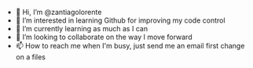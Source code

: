 - 👋 Hi, I’m @zantiagolorente
- 👀 I’m interested in learning Github for improving my code control
- 🌱 I’m currently learning as much as I can
- 💞️ I’m looking to collaborate on the way I move forward
- 📫 How to reach me when I'm busy, just send me an email
first change on a files
<!---
zantiagolorente/zantiagolorente is a ✨ special ✨ repository because its `README.md` (this file) appears on your GitHub profile.
You can click the Preview link to take a look at your changes.
--->
